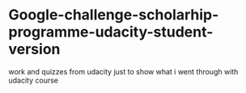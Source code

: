 # Google-challenge-scholarhip-programme-udacity-student-version
work and quizzes from udacity
just to show what i went through with udacity course
